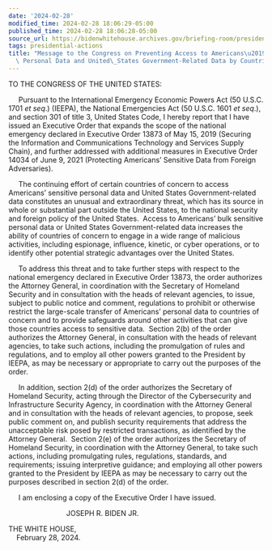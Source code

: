 ```yaml
---
date: '2024-02-28'
modified_time: 2024-02-28 18:06:29-05:00
published_time: 2024-02-28 18:06:28-05:00
source_url: https://bidenwhitehouse.archives.gov/briefing-room/presidential-actions/2024/02/28/message-to-the-congress-on-preventing-access-to-americans-bulk-sensitive-personal-data-and-united-states-government-related-data-by-countries-of-concern/
tags: presidential-actions
title: "Message to the Congress on Preventing Access to Americans\u2019 Bulk Sensitive\
  \ Personal Data and United\_States Government-Related Data by Countries of\_Concern"
---
```

 
TO THE CONGRESS OF THE UNITED STATES:  
  
  
     Pursuant to the International Emergency Economic Powers Act (50
U.S.C. 1701 *et seq*.) (IEEPA), the National Emergencies Act (50 U.S.C.
1601 *et seq*.), and section 301 of title 3, United States Code, I
hereby report that I have issued an Executive Order that expands the
scope of the national emergency declared in Executive Order 13873 of May
15, 2019 (Securing the Information and Communications Technology and
Services Supply Chain), and further addressed with additional measures
in Executive Order 14034 of June 9, 2021 (Protecting Americans’
Sensitive Data from Foreign Adversaries).

     The continuing effort of certain countries of concern to access
Americans’ sensitive personal data and United States Government-related
data constitutes an unusual and extraordinary threat, which has its
source in whole or substantial part outside the United States, to the
national security and foreign policy of the United States.  Access to
Americans’ bulk sensitive personal data or United States
Government-related data increases the ability of countries of concern to
engage in a wide range of malicious activities, including espionage,
influence, kinetic, or cyber operations, or to identify other potential
strategic advantages over the United States.

     To address this threat and to take further steps with respect to
the national emergency declared in Executive Order 13873, the order
authorizes the Attorney General, in coordination with the Secretary of
Homeland Security and in consultation with the heads of relevant
agencies, to issue, subject to public notice and comment, regulations to
prohibit or otherwise restrict the large-scale transfer of Americans’
personal data to countries of concern and to provide safeguards around
other activities that can give those countries access to sensitive data.
 Section 2(b) of the order authorizes the Attorney General, in
consultation with the heads of relevant agencies, to take such actions,
including the promulgation of rules and regulations, and to employ all
other powers granted to the President by IEEPA, as may be necessary or
appropriate to carry out the purposes of the order.

     In addition, section 2(d) of the order authorizes the Secretary of
Homeland Security, acting through the Director of the Cybersecurity and
Infrastructure Security Agency, in coordination with the Attorney
General and in consultation with the heads of relevant agencies, to
propose, seek public comment on, and publish security requirements that
address the unacceptable risk posed by restricted transactions, as
identified by the Attorney General.  Section 2(e) of the order
authorizes the Secretary of Homeland Security, in coordination with the
Attorney General, to take such actions, including promulgating rules,
regulations, standards, and requirements; issuing interpretive guidance;
and employing all other powers granted to the President by IEEPA as may
be necessary to carry out the purposes described in section 2(d) of the
order.

     I am enclosing a copy of the Executive Order I have issued.  

                             JOSEPH R. BIDEN JR.

THE WHITE HOUSE,  
    February 28, 2024.
